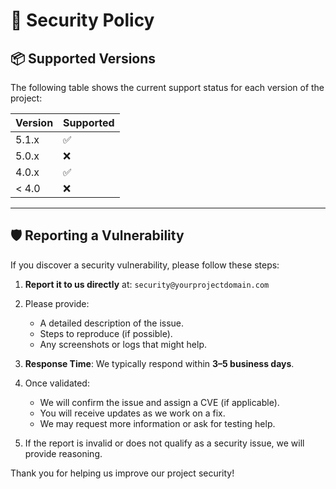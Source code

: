 # 🔐 Security Policy

## 📦 Supported Versions

The following table shows the current support status for each version of the project:

| Version | Supported          |
| ------- | ------------------ |
| 5.1.x   | :white_check_mark: |
| 5.0.x   | :x:                |
| 4.0.x   | :white_check_mark: |
| < 4.0   | :x:                |

---

## 🛡️ Reporting a Vulnerability

If you discover a security vulnerability, please follow these steps:

1. **Report it to us directly** at: `security@yourprojectdomain.com`
2. Please provide:
   - A detailed description of the issue.
   - Steps to reproduce (if possible).
   - Any screenshots or logs that might help.

3. **Response Time**: We typically respond within **3–5 business days**.

4. Once validated:
   - We will confirm the issue and assign a CVE (if applicable).
   - You will receive updates as we work on a fix.
   - We may request more information or ask for testing help.

5. If the report is invalid or does not qualify as a security issue, we will provide reasoning.

Thank you for helping us improve our project security!
